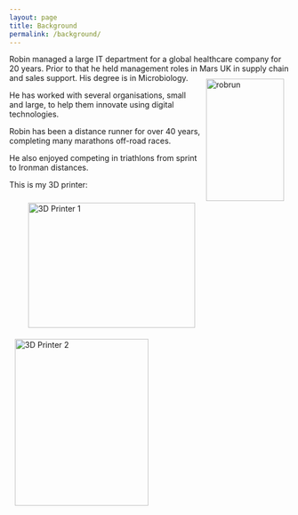 ```yaml
---
layout: page
title: Background
permalink: /background/
---
```


Robin managed a large IT department for a global healthcare company for 20 years.  Prior
to that he held management roles in Mars UK in supply chain and sales support.  His 
<img src="/WebSite/images/robrun.jpg" alt="robrun" width="140" height="220" title="Recent race" margin=20px style="padding: 10px; float: right;">
degree is in Microbiology.

He has worked with several organisations, small and large, to help them innovate using digital technologies.

Robin has been a distance runner for over 40 years, completing many marathons off-road races.

He also enjoyed competing in triathlons from sprint to Ironman distances.  

This is my 3D printer:

<img src="/WebSite/images/3DPrinter1.jpg" alt="3D Printer 1" width="300" height="225" title="3D Printer" margin=20px style="padding: 10px; float: right;">

<img src="/WebSite/images/3DPrinter2.jpg" alt="3D Printer 2" width="240" height="300" title="3D Printer on Stand" margin=20px style="padding: 10px; float: left;">








